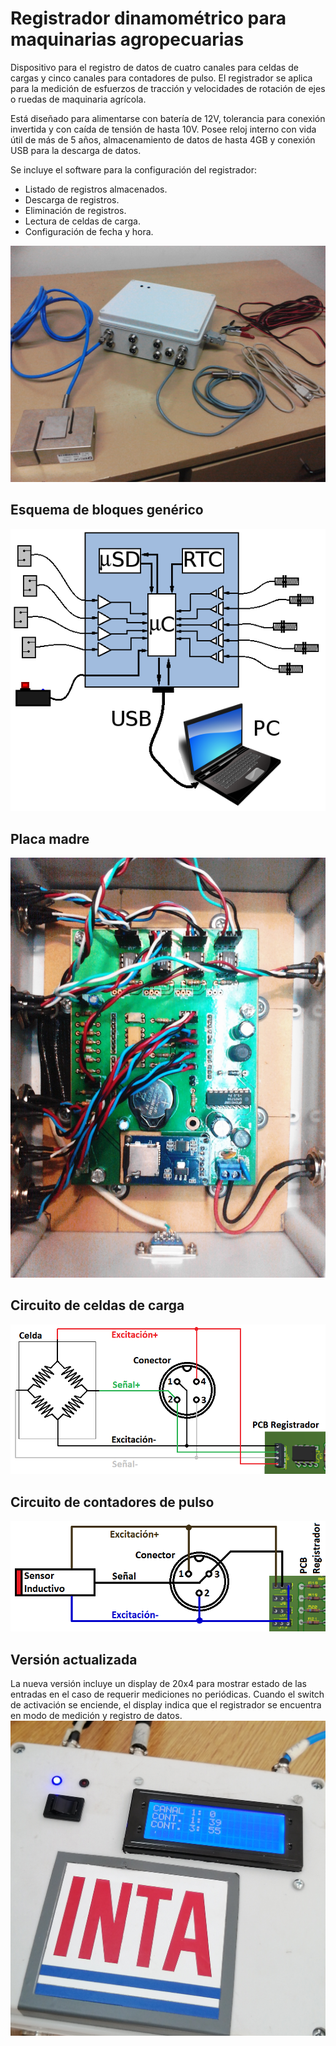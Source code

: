 # Registrador dinamométrico para maquinarias agropecuarias

Dispositivo para el registro de datos de cuatro canales para celdas de cargas y cinco canales para contadores de pulso. El registrador se aplica para la medición de esfuerzos de tracción y velocidades de rotación de ejes o ruedas de maquinaria agrícola.

Está diseñado para alimentarse con batería de 12V, tolerancia para conexión invertida y con caída de tensión de hasta 10V. Posee reloj interno con vida útil de más de 5 años, almacenamiento de datos de hasta 4GB y conexión USB para la descarga de datos.

Se incluye el software para la configuración del registrador:
   - Listado de registros almacenados.  
   - Descarga de registros.  
   - Eliminación de registros.  
   - Lectura de celdas de carga.  
   - Configuración de fecha y hora.  

!["alt"](documentacion/fotos/IMG_20151119_213634.jpg)

## Esquema de bloques genérico
!["alt"](documentacion/manual-assets/Diagrama.png)

## Placa madre
!["alt"](documentacion/fotos/IMG_20151201_174024.jpg)

## Circuito de celdas de carga
!["alt"](documentacion/manual-assets/ConectorCeldas.png)

## Circuito de contadores de pulso
!["alt"](documentacion/manual-assets/ConectorInductivos.png)

## Versión actualizada

La nueva versión incluye un display de 20x4 para mostrar estado de las entradas en el caso de requerir mediciones no periódicas. Cuando el switch de activación se enciende, el display indica que el registrador se encuentra en modo de medición y registro de datos.  
!["alt"](documentacion/fotos/IMG_20230531_140004_sq.jpg)

